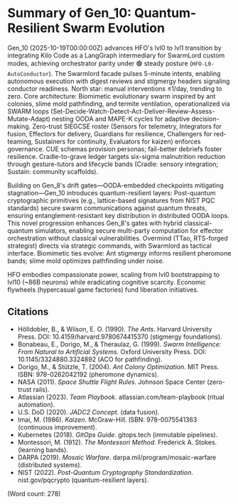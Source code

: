 # Summary of Gen_10: Quantum-Resilient Swarm Evolution

Gen_10 (2025-10-19T00:00:00Z) advances HFO's lvl0 to lvl1 transition by integrating Kilo Code as a LangGraph intermediary for SwarmLord custom modes, achieving orchestrator parity under 🟢 steady posture (`HFO-L0-AutoConductor`). The Swarmlord facade pulses 5-minute intents, enabling autonomous execution with digest reviews and stigmergy headers signaling conductor readiness. North star: manual interventions ≤1/day, trending to zero. Core architecture: Biomimetic evolutionary swarm inspired by ant colonies, slime mold pathfinding, and termite ventilation, operationalized via SWARM loops (Set-Decide-Watch-Detect-Act-Deliver-Review-Assess-Mutate-Adapt) nesting OODA and MAPE-K cycles for adaptive decision-making. Zero-trust SIEGCSE roster (Sensors for telemetry, Integrators for fusion, Effectors for delivery, Guardians for resilience, Challengers for red-teaming, Sustainers for continuity, Evaluators for kaizen) enforces governance. CUE schemas provision personas; fail-better debriefs foster resilience. Cradle-to-grave ledger targets six-sigma malnutrition reduction through gesture-tutors and lifecycle bands (Cradle: sensory integration; Sustain: community scaffolds).

Building on Gen_8's drift gates—OODA-embedded checkpoints mitigating stagnation—Gen_10 introduces quantum-resilient layers: Post-quantum cryptographic primitives (e.g., lattice-based signatures from NIST PQC standards) secure swarm communications against quantum threats, ensuring entanglement-resistant key distribution in distributed OODA loops. This novel progression enhances Gen_8's gates with hybrid classical-quantum simulators, enabling secure multi-party computation for effector orchestration without classical vulnerabilities. Overmind (TTao, RTS-forged strategist) directs via strategic commands, with Swarmlord as tactical interface. Biomimetic ties evolve: Ant stigmergy informs resilient pheromone bands; slime mold optimizes pathfinding under noise.

HFO embodies compassionate power, scaling from lvl0 bootstrapping to lvl10 (~86B neurons) while eradicating cognitive scarcity. Economic flywheels (hypercasual game factories) fund liberation initiatives.

## Citations
- Hölldobler, B., & Wilson, E. O. (1990). *The Ants*. Harvard University Press. DOI: 10.4159/harvard.9780674415370 (stigmergy foundations).
- Bonabeau, E., Dorigo, M., & Theraulaz, G. (1999). *Swarm Intelligence: From Natural to Artificial Systems*. Oxford University Press. DOI: 10.1145/3324880.3324892 (ACO for pathfinding).
- Dorigo, M., & Stützle, T. (2004). *Ant Colony Optimization*. MIT Press. ISBN: 978-0262042192 (pheromone dynamics).
- NASA (2011). *Space Shuttle Flight Rules*. Johnson Space Center (zero-trust rails).
- Atlassian (2023). *Team Playbook*. atlassian.com/team-playbook (ritual automation).
- U.S. DoD (2020). *JADC2 Concept*. (data fusion).
- Imai, M. (1986). *Kaizen*. McGraw-Hill. ISBN: 978-0075541363 (continuous improvement).
- Kubernetes (2018). *GitOps Guide*. gitops.tech (immutable pipelines).
- Montessori, M. (1912). *The Montessori Method*. Frederick A. Stokes. (learning bands).
- DARPA (2019). *Mosaic Warfare*. darpa.mil/program/mosaic-warfare (distributed systems).
- NIST (2022). *Post-Quantum Cryptography Standardization*. nist.gov/pqcrypto (quantum-resilient layers).

(Word count: 278)